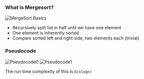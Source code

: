 ### What is Mergesort?

![MergeSort Basics](/Users/justiniverson/Desktop/codingstuff/CS3000/ds-algo-notes/resources/mergesort1.png)

- Recursively split list in half until we have one element
- One element is inherently sorted
- Compare sorted left and right side, two elements each (trivial)

### Pseudocode
![Pseudocode0](/Users/justiniverson/Desktop/codingstuff/CS3000/ds-algo-notes/resources/mergepseudo.png)
![Pseudocode1](/Users/justiniverson/Desktop/codingstuff/CS3000/ds-algo-notes/resources/mergepseudo1.png)

The run time complexity of this is `O(nlogn)`


